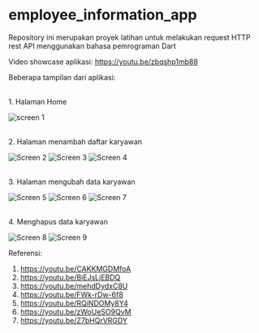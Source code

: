 # employee_information_app

Repository ini merupakan proyek latihan untuk melakukan request HTTP rest API menggunakan bahasa pemrograman Dart

Video showcase aplikasi: https://youtu.be/zbqshp1mb88

Beberapa tampilan dari aplikasi:

<br>
1. Halaman Home
<br>

![screen 1](https://user-images.githubusercontent.com/94217153/194560515-65c614cf-89a4-4e08-8dba-0cb3a6fd32ee.png)

<br>
2. Halaman menambah daftar karyawan
<br>

![Screen 2](https://user-images.githubusercontent.com/94217153/194560593-85814b56-9ec6-4671-ad5b-01415a1fa15f.png)
![Screen 3](https://user-images.githubusercontent.com/94217153/194560629-5a24aa92-8c37-4e7c-8811-0b86747470d8.png)
![Screen 4](https://user-images.githubusercontent.com/94217153/194560646-ed4ae5b6-bdfb-4e9d-a325-23fb885daa41.png)

<br>
3. Halaman mengubah data karyawan
<br>

![Screen 5](https://user-images.githubusercontent.com/94217153/194560817-ff724e19-f8c2-4e27-a12b-14954e729605.png)
![Screen 6](https://user-images.githubusercontent.com/94217153/194560834-7172df0c-3c31-457b-8362-be341c98c084.png)
![Screen 7](https://user-images.githubusercontent.com/94217153/194560850-d94c5073-91c1-4d64-8f2f-e7033cc5896f.png)

<br>
4. Menghapus data karyawan
<br>

![Screen 8](https://user-images.githubusercontent.com/94217153/194561055-caf69435-9f42-4728-9f47-942236923a0c.png)
![Screen 9](https://user-images.githubusercontent.com/94217153/194561064-0eb42e42-dd8a-4e16-acb0-90c6c37631fa.png)

Referensi:
1. https://youtu.be/CAKKMGDMfoA
2. https://youtu.be/BiEJsLjEBDQ
3. https://youtu.be/mehdDydxC8U
4. https://youtu.be/FWk-rDw-6f8
5. https://youtu.be/RQiNDOMy8Y4
6. https://youtu.be/zWoUeSO9QvM
7. https://youtu.be/Z7bHQrVRGDY
